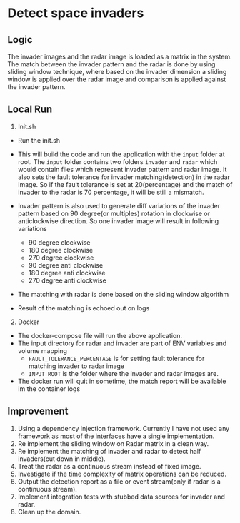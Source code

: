 # Detect space invaders

## Logic
The invader images and the radar image is loaded as a matrix in the system. The match between the invader pattern and the 
radar is done by using sliding window technique, where 
based on the invader dimension a sliding window is applied over
the radar image and comparison is applied against the invader pattern.


## Local Run
1. Init.sh
 * Run the init.sh
 * This will build the code and run the application with the `input` folder at root.
   The `input` folder contains two folders `invader` and `radar` which would contain
   files which represent invader pattern and radar image. It also sets the 
   fault tolerance for invader matching(detection) in the radar image.
   So if the fault tolerance is set at 20(percentage) and the match of invader to the radar is
   70 percentage, it will be still a mismatch.
 * Invader pattern is also used to generate diff variations of the invader pattern based on 90 degree(or multiples)
   rotation in clockwise or anticlockwise direction. So one invader image will result in following variations
    * 90 degree clockwise
    * 180 degree clockwise
    * 270 degree clockwise
    * 90 degree anti clockwise
    * 180 degree anti clockwise
    * 270 degree anti clockwise

 * The matching with radar is done based on the sliding window algorithm
   
 * Result of the matching is echoed out on logs
2. Docker
 * The docker-compose file will run the above application.
 * The input directory for radar and invader are part of ENV variables and volume mapping
   * `FAULT_TOLERANCE_PERCENTAGE` is for setting fault tolerance for matching invader to radar image
   *  `INPUT_ROOT` is the folder where the invader and radar images are.
 * The docker run will quit in sometime, the match report will be available im the container logs 

## Improvement
1. Using a dependency injection framework. Currently I have not used any framework as most of the interfaces have
   a single implementation.
2. Re implement the sliding window on Radar matrix in a clean way.
3. Re implement the matching of invader and radar to detect half invaders(cut down in middle).
4. Treat the radar as a continuous stream instead of fixed image.
5. Investigate if the time complexity of matrix operations can be reduced.
6. Output the detection report as a file or event stream(only if radar is a continuous stream).
7. Implement integration tests with stubbed data sources for invader and radar.
8. Clean up the domain.


